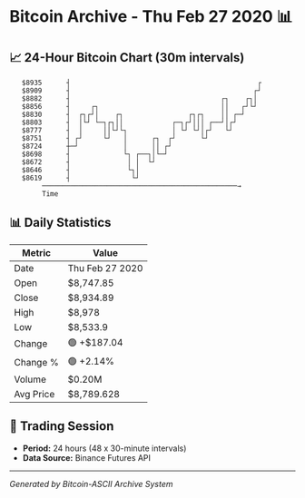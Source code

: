 # Bitcoin Archive - Thu Feb 27 2020 📊

## 📈 24-Hour Bitcoin Chart (30m intervals)

```
   $8935      ┤                                              ┌ 
   $8909      ┤                                             ┌┘ 
   $8882      ┤                                     ┌┐    ┌┐│  
   $8856      ┤     ┌┐                              ││   ┌┘└┘  
   $8830      ┤  ┌┐┌┘│    ┌┐                ┌┐┌┐    ││ ┌─┘     
   $8803      ┤  │└┘ └─┐┌┐││            ┌─┐┌┘│││ ┌──┘│┌┘       
   $8777      ┤  │     ││└┘└┐           │ └┘ └┘│┌┘   └┘        
   $8751      ┤ ┌┘     └┘   │      ┌┐  ┌┘      └┘              
   $8724      ┼─┘           │      ││ ┌┘                       
   $8698      ┤             └┐ ┌──┐│└─┘                        
   $8672      ┤              │ │  └┘                           
   $8646      ┤              └┐│                               
   $8619      ┤               └┘                               
        ────────────────────────────────────────────────→
        Time
```

## 📊 Daily Statistics

| Metric | Value |
|--------|-------|
| Date | Thu Feb 27 2020 |
| Open | $8,747.85 |
| Close | $8,934.89 |
| High | $8,978 |
| Low | $8,533.9 |
| Change | 🟢 +$187.04 |
| Change % | 🟢 +2.14% |
| Volume | $0.20M |
| Avg Price | $8,789.628 |

## 📅 Trading Session

- **Period:** 24 hours (48 x 30-minute intervals)
- **Data Source:** Binance Futures API

---
*Generated by Bitcoin-ASCII Archive System*
